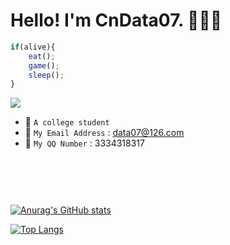 # Hello! I'm CnData07. 🥰🥰🥰

``` js
if(alive){
    eat();
    game();
    sleep();
}
```


[![](https://img.shields.io/badge/Game-Minecraft%20Bedrock-33aadd?style=flat-square&logo=minecraft&logoColor=ffffff)](https://minecraft.net/)

- 🏫 `A college student`
- 📧 `My Email Address` : data07@126.com
- 🐧 `My QQ Number` : 3334318317

<div style="margin-top:90px">

[![Anurag's GitHub stats](https://github-readme-stats.vercel.app/api?username=CnData07&show_icons=true)](https://github.com/CnData07)


[![Top Langs](https://github-readme-stats.vercel.app/api/top-langs/?username=CnData07&layout=compact)](https://github.com/CnData07)

</div>
